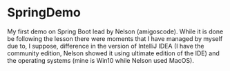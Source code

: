 # SpringDemo
My first demo on Spring Boot lead by Nelson (amigoscode). While it is done be following the lesson there were moments that I have managed by myself due to, I suppose, difference in the version of IntelliJ IDEA (I have the community edition, Nelson showed it using ultimate edition of the IDE) and the operating systems (mine is Win10 while Nelson used MacOS).
